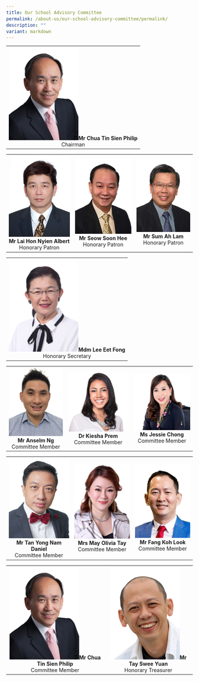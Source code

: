 ```yaml
---
title: Our School Advisory Committee
permalink: /about-us/our-school-advisory-committee/permalink/
description: ""
variant: markdown
---
```

|  |
| :---: |
| <img src="/images/School%20Advisory%20Committee/mr_philip_chua.png" style="width:188px">**Mr Chua Tin Sien Philip**<br>Chairman |

|  |  | |
| :---: | :---: | :---: |
| <img src="/images/School%20Advisory%20Committee/mr_albert_lai-225x300.jpg" style="width:188px">****Mr Lai Hon Nyien Albert****<br>Honorary Patron | <img src="/images/School%20Advisory%20Committee/mr_seow_soon_hee-225x300.jpg" style="width:188px">**Mr Seow Soon Hee**<br>Honorary Patron | <img src="/images/School%20Advisory%20Committee/mr_sum_ah_lam-225x300.jpg" style="width:188px">**Mr Sum Ah Lam**<br>Honorary Patron |

|  |
| :---: |
| <img src="/images/School%20Advisory%20Committee/mdm_lee_eet_fong-225x300.jpg" style="width:188px">**Mdm Lee Eet Fong**<br>Honorary Secretary |

|  |  |  |
| :---: | :---: | :---: |
| <img src="/images/School%20Advisory%20Committee/mr_anselm_ng.jpg" style="width:188px">**Mr Anselm Ng**<br>Committee Member | <img src="/images/School%20Advisory%20Committee/Kiesha_Prem.png" style="width:230px">**Dr Kiesha Prem**<br>Committee Member  |<img src="/images/School%20Advisory%20Committee/7__Jessie_Chong.jpg" style="width:188px">**Ms Jessie Chong**<br>Committee Member |

|  |  |  |
| :---: | :---: | :---: |
| <img src="/images/School%20Advisory%20Committee/mr_daniel_tan-225x300.jpg" style="width:188px;">**Mr Tan Yong Nam Daniel**<br>Committee Member | <img src="/images/School%20Advisory%20Committee/mrs_may_olivia_tay-225x300.jpg" style="width:188px">**Mrs May Olivia Tay**<br>Committee Member | <img src="/images/School%20Advisory%20Committee/mr_fang_koh_look-225x300.jpg" style="width:188px">**Mr Fang Koh Look**<br>Committee Member |

|  |  |
| :---: | :---: |
| <img src="/images/School%20Advisory%20Committee/mr_philip_chua.png" style="width:188px">**Mr Chua Tin Sien Philip**<br>Committee Member | <img src="/images/School%20Advisory%20Committee/mr_tay_swee_yuan.png" style="width:188px">**Mr Tay Swee Yuan**<br>Honorary Treasurer |